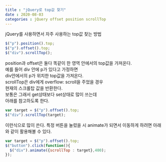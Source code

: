 ```yaml
---
title : "jQuery로 top값 찾기"
date : 2020-08-03
categories : jQuery offset position scrollTop
---
```


jQuery를 사용하면서 자주 사용하는 top값 찾는 방법

```javascript
$("p").position().top;
$("p").offset().top;
$("div").scrollTop();
```
position과 offset은 둘다 똑같이 한 영역 안에서의 top값을 가져온다.   
예를 들어 div 안에 p가 있다고 가정하면   
div안에서의 p가 위치한 top값을 가져온다.  
scrollTop은 div에게 overflow: scroll을 주었을 경우   
현재의 스크롤탑 값을 반환한다.   
보통은 그래서 get상태보다 set상태로 많이 쓰는데   
아래를 참고하도록 한다.

```javascript
var target = $("p").offset().top;
$("div").scrollTop(target);
```
이런식으로 많이 쓴다.
특정 버튼을 눌렀을 시 animate가 되면서 이동하게 하려면
아래와 같이 활용해볼 수 있다.

```javascript
var target = $("p").offset().top;
$("button").click(function(){
  $("div").animate({scrollTop : target},400);
});
```

